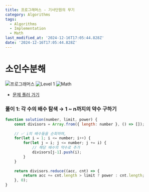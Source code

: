 ```yaml
---
title: 프로그래머스 - 기사단원의 무기
category: Algorithms
tags:
  - Algorithms
  - Implementation
  - Math
last_modified_at: '2024-12-16T17:05:44.828Z'
date: '2024-12-16T17:05:44.828Z'
---
```


# 소인수분해

<img src="https://img.shields.io/badge/-프로그래머스-1e2a3c" alt="프로그래머스"/> <img src="https://img.shields.io/badge/-Level 1-blue" alt="Level 1"/> <img src="https://img.shields.io/badge/-Math-rosybrown" alt="Math"/> 

- [문제 풀러 가기](https://school.programmers.co.kr/learn/courses/30/lessons/136798)

### 풀이 1: 각 수의 배수 탐색 → 1 ~ n까지의 약수 구하기 

```js
function solution(number, limit, power) {
    const divisors = Array.from({ length: number }, () => []);
    
    // ✅ i의 배수들을 순회하며, 
    for(let i = 1; i <= number; i++) {
        for(let j = i; j <= number; j += i) {
            // 해당 배수의 약수로 추가
            divisors[j-1].push(i);
        }
    }
    
    return divisors.reduce((acc, cnt) => {
        return acc += cnt.length > limit ? power : cnt.length;
    }, 0);
}
```
